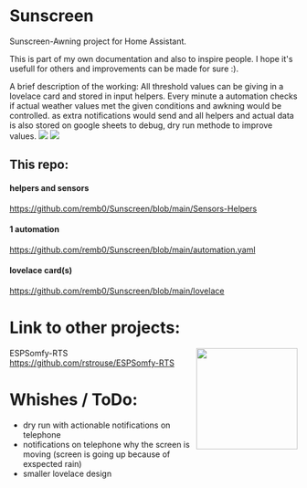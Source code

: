 # Sunscreen
Sunscreen-Awning project for Home Assistant.

This is part of my own documentation and also to inspire people. 
I hope it's usefull for others and improvements can be made for sure :). 

A brief description of the working:
All threshold values can be giving in a lovelace card and stored in input helpers.
Every minute a automation checks if actual weather values met the given conditions and awkning would be controlled.
as extra notifications would send and all helpers and actual data is also stored on google sheets to debug, dry run methode to improve values.
<image src="https://github.com/remb0/Sunscreen/blob/main/screenshots/lovelace%20conditions.png?raw=true"></image>
<image src="https://github.com/remb0/Sunscreen/blob/main/screenshots/set%20lovelace.png?raw=true"></image>

## This repo:
#### helpers and sensors
https://github.com/remb0/Sunscreen/blob/main/Sensors-Helpers

#### 1 automation
https://github.com/remb0/Sunscreen/blob/main/automation.yaml

#### lovelace card(s)
https://github.com/remb0/Sunscreen/blob/main/lovelace



# Link to other projects:
ESPSomfy-RTS <image src="https://user-images.githubusercontent.com/47839015/218898940-3541b360-5c49-4e38-a918-392cd0408b76.png" style="width:177px;display:inline-block;float:right"></image>
https://github.com/rstrouse/ESPSomfy-RTS

# Whishes / ToDo:
- dry run with actionable notifications on telephone
- notifications on telephone why the screen is moving (screen is going up because of exspected rain)
- smaller lovelace design
